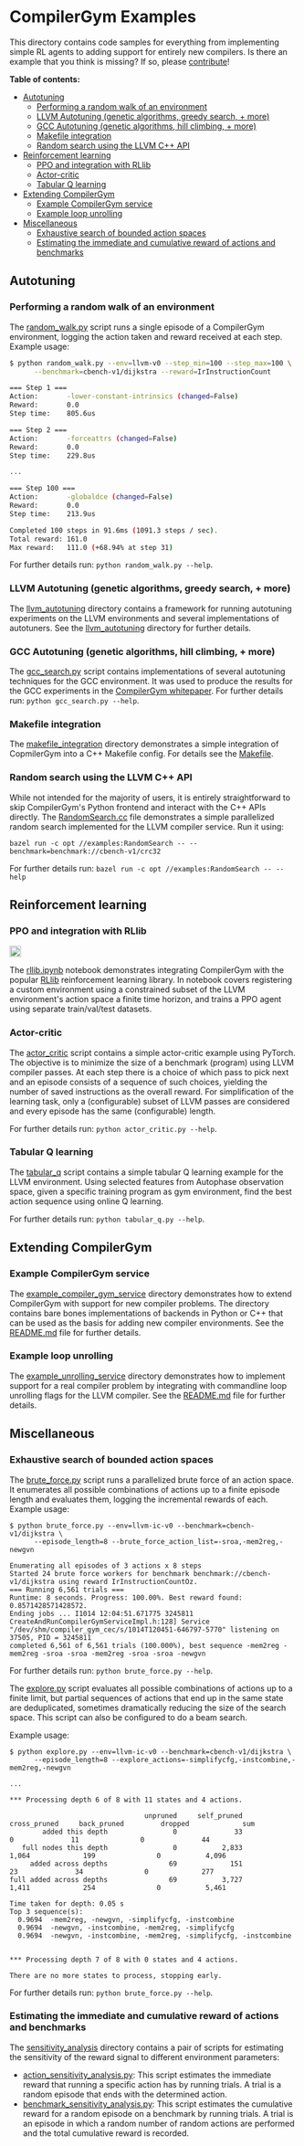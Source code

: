 # CompilerGym Examples <!-- omit in toc -->

This directory contains code samples for everything from implementing simple
RL agents to adding support for entirely new compilers. Is there an example that
you think is missing? If so, please [contribute](/CONTRIBUTING.md)!


**Table of contents:**

- [Autotuning](#autotuning)
  - [Performing a random walk of an environment](#performing-a-random-walk-of-an-environment)
  - [LLVM Autotuning (genetic algorithms, greedy search, + more)](#llvm-autotuning-genetic-algorithms-greedy-search--more)
  - [GCC Autotuning (genetic algorithms, hill climbing, + more)](#gcc-autotuning-genetic-algorithms-hill-climbing--more)
  - [Makefile integration](#makefile-integration)
  - [Random search using the LLVM C++ API](#random-search-using-the-llvm-c-api)
- [Reinforcement learning](#reinforcement-learning)
  - [PPO and integration with RLlib](#ppo-and-integration-with-rllib)
  - [Actor-critic](#actor-critic)
  - [Tabular Q learning](#tabular-q-learning)
- [Extending CompilerGym](#extending-compilergym)
  - [Example CompilerGym service](#example-compilergym-service)
  - [Example loop unrolling](#example-loop-unrolling)
- [Miscellaneous](#miscellaneous)
  - [Exhaustive search of bounded action spaces](#exhaustive-search-of-bounded-action-spaces)
  - [Estimating the immediate and cumulative reward of actions and benchmarks](#estimating-the-immediate-and-cumulative-reward-of-actions-and-benchmarks)


## Autotuning

### Performing a random walk of an environment

The [random_walk.py](random_walk.py) script runs a single episode of a
CompilerGym environment, logging the action taken and reward received at each
step. Example usage:

```sh
$ python random_walk.py --env=llvm-v0 --step_min=100 --step_max=100 \
      --benchmark=cbench-v1/dijkstra --reward=IrInstructionCount

=== Step 1 ===
Action:       -lower-constant-intrinsics (changed=False)
Reward:       0.0
Step time:    805.6us

=== Step 2 ===
Action:       -forceattrs (changed=False)
Reward:       0.0
Step time:    229.8us

...

=== Step 100 ===
Action:       -globaldce (changed=False)
Reward:       0.0
Step time:    213.9us

Completed 100 steps in 91.6ms (1091.3 steps / sec).
Total reward: 161.0
Max reward:   111.0 (+68.94% at step 31)
```

For further details run: `python random_walk.py --help`.


### LLVM Autotuning (genetic algorithms, greedy search, + more)

The [llvm_autotuning](llvm_autotuning/) directory contains a framework for
running autotuning experiments on the LLVM environments and several
implementations of autotuners. See the [llvm_autotuning](llvm_autotuning/)
directory for further details.


### GCC Autotuning (genetic algorithms, hill climbing, + more)

The [gcc_search.py](gcc_search.py) script contains implementations of several
autotuning techniques for the GCC environment. It was used to produce the
results for the GCC experiments in the [CompilerGym
whitepaper](https://arxiv.org/pdf/2109.08267.pdf). For further details run:
`python gcc_search.py --help`.


### Makefile integration

The [makefile_integration](makefile_integration/) directory demonstrates a
simple integration of CopmilerGym into a C++ Makefile config. For details see
the [Makefile](makefile_integration/Makefile).


### Random search using the LLVM C++ API

While not intended for the majority of users, it is entirely straightforward to
skip CompilerGym's Python frontend and interact with the C++ APIs directly. The
[RandomSearch.cc](RandomSearch.cc) file demonstrates a simple parallelized
random search implemented for the LLVM compiler service. Run it using:

```
bazel run -c opt //examples:RandomSearch -- --benchmark=benchmark://cbench-v1/crc32
```

For further details run: `bazel run -c opt //examples:RandomSearch -- --help`


## Reinforcement learning


### PPO and integration with RLlib

<a href="https://colab.research.google.com/github/facebookresearch/CompilerGym/blob/stable/examples/getting-started.ipynb">
    <img src="https://colab.research.google.com/assets/colab-badge.svg" alt="Colab" height="20">
</a>

The [rllib.ipynb](rllib.ipynb) notebook demonstrates integrating CompilerGym
with the popular [RLlib](https://docs.ray.io/en/master/rllib.html) reinforcement
learning library. In notebook covers registering a custom environment using a
constrained subset of the LLVM environment's action space a finite time horizon,
and trains a PPO agent using separate train/val/test datasets.


### Actor-critic

The [actor_critic](actor_critic.py) script contains a simple actor-critic
example using PyTorch. The objective is to minimize the size of a benchmark
(program) using LLVM compiler passes. At each step there is a choice of which
pass to pick next and an episode consists of a sequence of such choices,
yielding the number of saved instructions as the overall reward. For
simplification of the learning task, only a (configurable) subset of LLVM passes
are considered and every episode has the same (configurable) length.

For further details run: `python actor_critic.py --help`.


### Tabular Q learning

The [tabular_q](tabular_q.py) script contains a simple tabular Q learning
example for the LLVM environment. Using selected features from Autophase
observation space, given a specific training program as gym environment, find
the best action sequence using online Q learning.

For further details run: `python tabular_q.py --help`.


## Extending CompilerGym


### Example CompilerGym service

The [example_compiler_gym_service](example_compiler_gym_service) directory
demonstrates how to extend CompilerGym with support for new compiler problems.
The directory contains bare bones implementations of backends in Python or C++
that can be used as the basis for adding new compiler environments. See the
[README.md](example_compiler_gym_service/README.md) file for further details.


### Example loop unrolling

The [example_unrolling_service](example_unrolling_service) directory
demonstrates how to implement support for a real compiler problem by integrating
with commandline loop unrolling flags for the LLVM compiler. See the
[README.md](example_unrolling_service/README.md) file for further details.


## Miscellaneous


### Exhaustive search of bounded action spaces

The [brute_force.py](brute_force.py) script runs a parallelized brute force of
an action space. It enumerates all possible combinations of actions up to a
finite episode length and evaluates them, logging the incremental rewards of
each. Example usage:

```
$ python brute_force.py --env=llvm-ic-v0 --benchmark=cbench-v1/dijkstra \
      --episode_length=8 --brute_force_action_list=-sroa,-mem2reg,-newgvn

Enumerating all episodes of 3 actions x 8 steps
Started 24 brute force workers for benchmark benchmark://cbench-v1/dijkstra using reward IrInstructionCountOz.
=== Running 6,561 trials ===
Runtime: 8 seconds. Progress: 100.00%. Best reward found: 0.8571428571428572.
Ending jobs ... I1014 12:04:51.671775 3245811 CreateAndRunCompilerGymServiceImpl.h:128] Service "/dev/shm/compiler_gym_cec/s/1014T120451-646797-5770" listening on 37505, PID = 3245811
completed 6,561 of 6,561 trials (100.000%), best sequence -mem2reg -mem2reg -sroa -sroa -mem2reg -sroa -sroa -newgvn
```

For further details run: `python brute_force.py --help`.

The [explore.py](explore.py) script evaluates all possible combinations of
actions up to a finite limit, but partial sequences of actions that end up in
the same state are deduplicated, sometimes dramatically reducing the size of the
search space. This script can also be configured to do a beam search.

Example usage:

```
$ python explore.py --env=llvm-ic-v0 --benchmark=cbench-v1/dijkstra \
      --episode_length=8 --explore_actions=-simplifycfg,-instcombine,-mem2reg,-newgvn

...

*** Processing depth 6 of 8 with 11 states and 4 actions.

                                 unpruned     self_pruned    cross_pruned     back_pruned         dropped             sum
        added this depth                0              33               0              11               0              44
   full nodes this depth                0           2,833           1,064             199               0           4,096
     added across depths               69             151              23              34               0             277
full added across depths               69           3,727           1,411             254               0           5,461

Time taken for depth: 0.05 s
Top 3 sequence(s):
  0.9694  -mem2reg, -newgvn, -simplifycfg, -instcombine
  0.9694  -newgvn, -instcombine, -mem2reg, -simplifycfg
  0.9694  -newgvn, -instcombine, -mem2reg, -simplifycfg, -instcombine


*** Processing depth 7 of 8 with 0 states and 4 actions.

There are no more states to process, stopping early.
```

For further details run: `python brute_force.py --help`.


### Estimating the immediate and cumulative reward of actions and benchmarks

The [sensitivity_analysis](sensitivity_analysis/) directory contains a pair of
scripts for estimating the sensitivity of the reward signal to different
environment parameters:

* [action_sensitivity_analysis.py](sensitivity_analysis/action_sensitivity_analysis.py):
  This script estimates the immediate reward that running a specific action has
  by running trials. A trial is a random episode that ends with the determined
  action.
* [benchmark_sensitivity_analysis.py](sensitivity_analysis/benchmark_sensitivity_analysis.py):
  This script estimates the cumulative reward for a random episode on a
  benchmark by running trials. A trial is an episode in which a random number of
  random actions are performed and the total cumulative reward is recorded.
